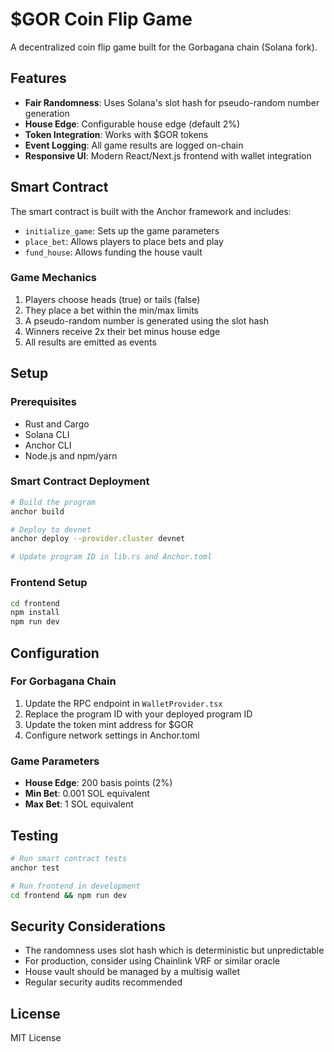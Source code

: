 # $GOR Coin Flip Game

A decentralized coin flip game built for the Gorbagana chain (Solana fork).

## Features

- **Fair Randomness**: Uses Solana's slot hash for pseudo-random number generation
- **House Edge**: Configurable house edge (default 2%)
- **Token Integration**: Works with $GOR tokens
- **Event Logging**: All game results are logged on-chain
- **Responsive UI**: Modern React/Next.js frontend with wallet integration

## Smart Contract

The smart contract is built with the Anchor framework and includes:

- `initialize_game`: Sets up the game parameters
- `place_bet`: Allows players to place bets and play
- `fund_house`: Allows funding the house vault

### Game Mechanics

1. Players choose heads (true) or tails (false)
2. They place a bet within the min/max limits
3. A pseudo-random number is generated using the slot hash
4. Winners receive 2x their bet minus house edge
5. All results are emitted as events

## Setup

### Prerequisites

- Rust and Cargo
- Solana CLI
- Anchor CLI
- Node.js and npm/yarn

### Smart Contract Deployment

```bash
# Build the program
anchor build

# Deploy to devnet
anchor deploy --provider.cluster devnet

# Update program ID in lib.rs and Anchor.toml
```

### Frontend Setup

```bash
cd frontend
npm install
npm run dev
```

## Configuration

### For Gorbagana Chain

1. Update the RPC endpoint in `WalletProvider.tsx`
2. Replace the program ID with your deployed program ID
3. Update the token mint address for $GOR
4. Configure network settings in Anchor.toml

### Game Parameters

- **House Edge**: 200 basis points (2%)
- **Min Bet**: 0.001 SOL equivalent
- **Max Bet**: 1 SOL equivalent

## Testing

```bash
# Run smart contract tests
anchor test

# Run frontend in development
cd frontend && npm run dev
```

## Security Considerations

- The randomness uses slot hash which is deterministic but unpredictable
- For production, consider using Chainlink VRF or similar oracle
- House vault should be managed by a multisig wallet
- Regular security audits recommended

## License

MIT License